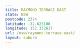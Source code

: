 ```yaml
---
title: RAYMOND TERRACE EAST
state: NSW
postcode: 2324
latitude: -32.623108
longitude: 152.332617
url: /nsw/raymond-terrace-east/
layout: suburb
---
```


